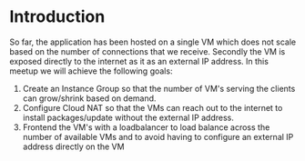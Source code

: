 # Introduction

So far, the application has been hosted on a single VM which does not scale based on the number of connections that we receive. Secondly the VM is exposed directly to the internet as it as an external IP address. In this meetup we will achieve the following goals:

1. Create an Instance Group so that the number of VM's serving the clients can grow/shrink based on demand.
2. Configure Cloud NAT so that the VMs can reach out to the internet to install packages/update without the external IP address.
3. Frontend the VM's with a loadbalancer to load balance across the number of available VMs and to avoid having to configure an external IP address directly on the VM



